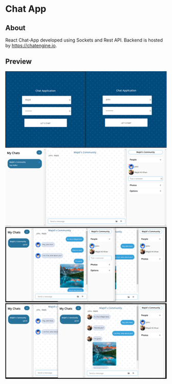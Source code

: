 # Chat App

## About

React Chat-App developed using Sockets and Rest API.
Backend is hosted by https://chatengine.io.

## Preview

<p float="left">
 <img src="src/1.PNG">
<img src="src/2.PNG">
<img src="src/3.PNG">
 <img src="src/4.PNG">
</p>
